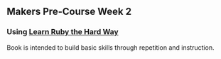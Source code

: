 ## Makers Pre-Course Week 2


### Using [Learn Ruby the Hard Way](https://learnrubythehardway.org/book/)

Book is intended to build basic skills through repetition and instruction.